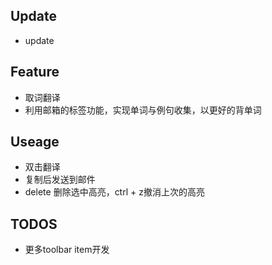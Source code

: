 ## Update
+ update

## Feature
+ 取词翻译
+ 利用邮箱的标签功能，实现单词与例句收集，以更好的背单词

## Useage
+ 双击翻译
+ 复制后发送到邮件
+ delete 删除选中高亮，ctrl + z撤消上次的高亮

## TODOS
+ 更多toolbar item开发

